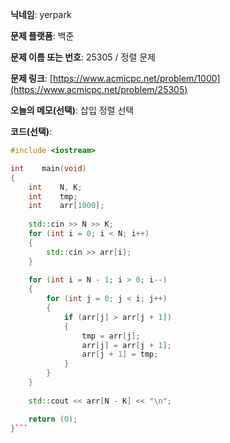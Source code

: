**닉네임**: yerpark

**문제 플랫폼**: 백준

**문제 이름 또는 번호**: 25305 / 정렬 문제

**문제 링크**: [https://www.acmicpc.net/problem/1000](https://www.acmicpc.net/problem/25305)

**오늘의 메모(선택)**: 삽입 정렬 선택 

**코드(선택)**:

```c++
#include <iostream>

int    main(void)
{
    int    N, K;
    int    tmp;
    int    arr[1000];
    
    std::cin >> N >> K;
    for (int i = 0; i < N; i++)
    {
        std::cin >> arr[i];
    }
    
    for (int i = N - 1; i > 0; i--)
    {
        for (int j = 0; j < i; j++)
        {
            if (arr[j] > arr[j + 1])
            {
                tmp = arr[j];
                arr[j] = arr[j + 1];
                arr[j + 1] = tmp;
            }
        }
    }
    
    std::cout << arr[N - K] << "\n";

    return (0);
}```
